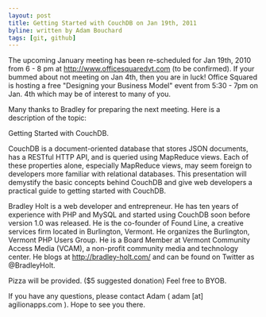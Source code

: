 ```yaml
---
layout: post
title: Getting Started with CouchDB on Jan 19th, 2011
byline: written by Adam Bouchard
tags: [git, github]
---
```


The upcoming January meeting has been re-scheduled for Jan 19th, 2010 from 6 - 8 pm at http://www.officesquaredvt.com (to be confirmed).  If your bummed about not meeting on Jan 4th, then you are in luck!  Office Squared is hosting a free "Designing your Business Model" event from 5:30 - 7pm on Jan. 4th which may be of interest to many of you.

Many thanks to Bradley for preparing the next meeting.  Here is a description of the topic:

Getting Started with CouchDB.

CouchDB is a document-oriented database that stores JSON documents, has a RESTful HTTP API, and is queried using MapReduce views. Each of these properties alone, especially MapReduce views, may seem foreign to developers more familiar with relational databases. This presentation will demystify the basic concepts behind CouchDB and give web developers a practical guide to getting started with CouchDB.

Bradley Holt is a web developer and entrepreneur. He has ten years of experience with PHP and MySQL and started using CouchDB soon before version 1.0 was released. He is the co-founder of Found Line, a creative services firm located in Burlington, Vermont. He organizes the Burlington, Vermont PHP Users Group. He is a Board Member at Vermont Community Access Media (VCAM), a non-profit community media and technology center. He blogs at http://bradley-holt.com/ and can be found on Twitter as @BradleyHolt.

Pizza will be provided. ($5 suggested donation)  Feel free to BYOB.

If you have any questions, please contact Adam ( adam [at] agilionapps.com ). Hope to see you there.

